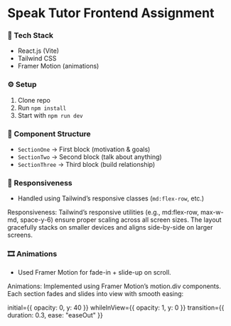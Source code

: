 # Speak Tutor Frontend Assignment

### 🧠 Tech Stack

- React.js (Vite)
- Tailwind CSS
- Framer Motion (animations)

### ⚙️ Setup

1. Clone repo
2. Run `npm install`
3. Start with `npm run dev`

### 📁 Component Structure

- `SectionOne` → First block (motivation & goals)
- `SectionTwo` → Second block (talk about anything)
- `SectionThree` → Third block (build relationship)

### 📱 Responsiveness

- Handled using Tailwind’s responsive classes (`md:flex-row`, etc.)

Responsiveness:
Tailwind’s responsive utilities (e.g., md:flex-row, max-w-md, space-y-6) ensure proper scaling across all screen sizes.
The layout gracefully stacks on smaller devices and aligns side-by-side on larger screens.

### 🎞 Animations

- Used Framer Motion for fade-in + slide-up on scroll.

Animations:
Implemented using Framer Motion’s motion.div components.
Each section fades and slides into view with smooth easing:

initial={{ opacity: 0, y: 40 }}
whileInView={{ opacity: 1, y: 0 }}
transition={{ duration: 0.3, ease: "easeOut" }}
